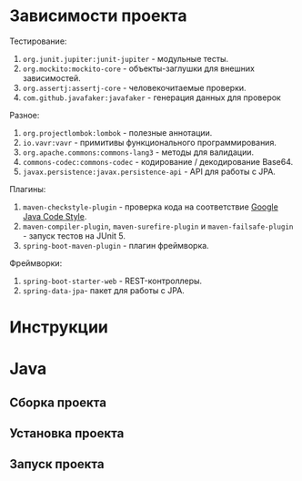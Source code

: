 # Зависимости проекта

Тестирование:
1. `org.junit.jupiter:junit-jupiter` - модульные тесты.
2. `org.mockito:mockito-core` - объекты-заглушки для внешних зависимостей.
3. `org.assertj:assertj-core` - человекочитаемые проверки.
4. `com.github.javafaker:javafaker` - генерация данных для проверок

Разное:
1. `org.projectlombok:lombok` - полезные аннотации.
2. `io.vavr:vavr` - примитивы функционального программирования.
3. `org.apache.commons:commons-lang3` - методы для валидации.
4. `commons-codec:commons-codec` - кодирование / декодирование Base64.
5. `javax.persistence:javax.persistence-api` - API для работы с JPA. 

Плагины:
1. `maven-checkstyle-plugin` - проверка кода на соответствие [Google Java Code Style](https://google.github.io/styleguide/javaguide.html).
2. `maven-compiler-plugin`, `maven-surefire-plugin` и `maven-failsafe-plugin` - запуск тестов на JUnit 5.
3. `spring-boot-maven-plugin` - плагин фреймворка.

Фреймворки:
1. `spring-boot-starter-web` - REST-контроллеры.
2. `spring-data-jpa`- пакет для работы с JPA.

# Инструкции
# Java

## Сборка проекта

## Установка проекта

## Запуск проекта

